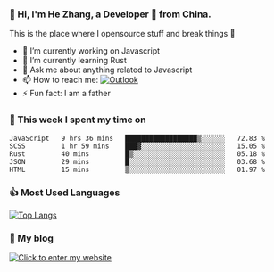 ### 👋 Hi, I'm He Zhang, a Developer 🚀 from China.

This is the place where I opensource stuff and break things :rofl:

- 🔭  I’m currently working on Javascript
- 🌱  I’m currently learning Rust
- 💬  Ask me about anything related to Javascript
- 📫  How to reach me: [![Outlook](https://img.shields.io/badge/-Outlook-0078D4?style=flat&logo=Microsoft-Outlook&logoColor=white)](mailto:zhanghecool@outlook.com)
- ⚡  Fun fact: I am a father

### 💪 This week I spent my time on 
<!--START_SECTION:waka-->
```text
JavaScript   9 hrs 36 mins   ██████████████████▒░░░░░░   72.83 % 
SCSS         1 hr 59 mins    ███▓░░░░░░░░░░░░░░░░░░░░░   15.05 % 
Rust         40 mins         █▒░░░░░░░░░░░░░░░░░░░░░░░   05.18 % 
JSON         29 mins         █░░░░░░░░░░░░░░░░░░░░░░░░   03.68 % 
HTML         15 mins         ▒░░░░░░░░░░░░░░░░░░░░░░░░   01.97 % 
```
<!--END_SECTION:waka-->

### 👍 Most Used Languages
[![Top Langs](https://github-readme-stats.vercel.app/api/top-langs/?username=zhanghecool&layout=compact)](https://zhanghe.cool)

### 🌈 My blog 
[![Click to enter my website](https://cdn.jsdelivr.net/gh/zhanghecool/assets/images/gif/zhanghecools.gif)](https://zhanghe.cool)
